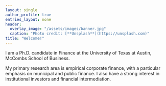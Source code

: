 ```yaml
---
layout: single
author_profile: true
entries_layout: none
header:
  overlay_image: "/assets/images/banner.jpg"
  caption: "Photo credit: [**Unsplash**](https://unsplash.com)"
title: "Welcome!"
---
```


I am a Ph.D. candidate in Finance at the University of Texas at Austin, McCombs School of Business. 

My primary research area is empirical corporate finance, with a particular emphasis on municipal and public finance. I also have a strong interest in institutional investors and financial intermediation.
